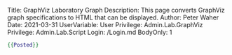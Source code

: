 Title: GraphViz Laboratory Graph
Description: This page converts GraphViz graph specifications to HTML that can be displayed.
Author: Peter Waher
Date: 2021-03-31
UserVariable: User
Privilege: Admin.Lab.GraphViz
Privilege: Admin.Lab.Script
Login: /Login.md
BodyOnly: 1

```dot
{{Posted}}
```